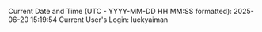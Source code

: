 Current Date and Time (UTC - YYYY-MM-DD HH:MM:SS formatted): 2025-06-20 15:19:54
Current User's Login: luckyaiman
